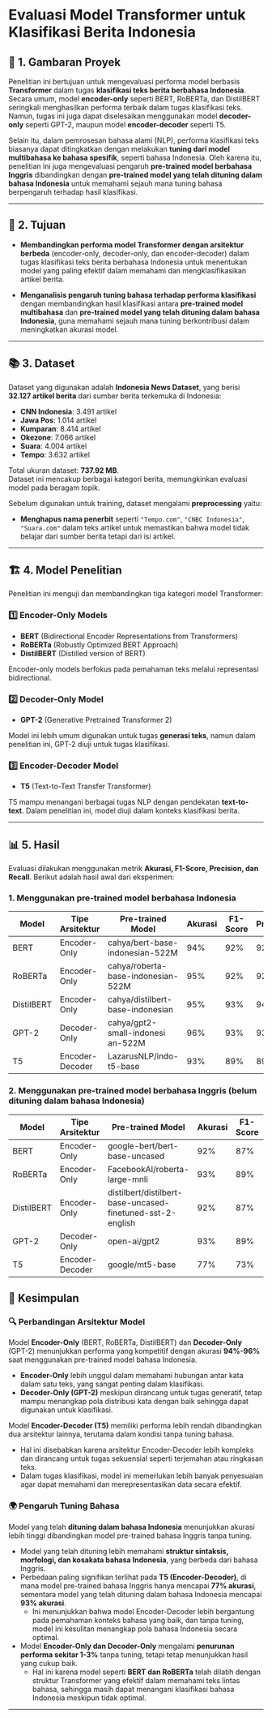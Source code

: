 # **Evaluasi Model Transformer untuk Klasifikasi Berita Indonesia**  

## 📌 1. Gambaran Proyek  
Penelitian ini bertujuan untuk mengevaluasi performa model berbasis **Transformer** dalam tugas **klasifikasi teks berita berbahasa Indonesia**. Secara umum, model **encoder-only** seperti BERT, RoBERTa, dan DistilBERT seringkali menghasilkan performa terbaik dalam tugas klasifikasi teks. Namun, tugas ini juga dapat diselesaikan menggunakan model **decoder-only** seperti GPT-2, maupun model **encoder-decoder** seperti T5.

Selain itu, dalam pemrosesan bahasa alami (NLP), performa klasifikasi teks biasanya dapat ditingkatkan dengan melakukan **tuning dari model multibahasa ke bahasa spesifik**, seperti bahasa Indonesia. Oleh karena itu, penelitian ini juga mengevaluasi pengaruh **pre-trained model berbahasa Inggris** dibandingkan dengan **pre-trained model yang telah dituning dalam bahasa Indonesia** untuk memahami sejauh mana tuning bahasa berpengaruh terhadap hasil klasifikasi.  

---

## 🎯 2. Tujuan  
- **Membandingkan performa model Transformer dengan arsitektur berbeda** (encoder-only, decoder-only, dan encoder-decoder) dalam tugas klasifikasi teks berita berbahasa Indonesia untuk menentukan model yang paling efektif dalam memahami dan mengklasifikasikan artikel berita.  

- **Menganalisis pengaruh tuning bahasa terhadap performa klasifikasi** dengan membandingkan hasil klasifikasi antara **pre-trained model multibahasa** dan **pre-trained model yang telah dituning dalam bahasa Indonesia**, guna memahami sejauh mana tuning berkontribusi dalam meningkatkan akurasi model.  

---

## 📚 3. Dataset  
Dataset yang digunakan adalah **Indonesia News Dataset**, yang berisi **32.127 artikel berita** dari sumber berita terkemuka di Indonesia:  

- **CNN Indonesia**: 3.491 artikel  
- **Jawa Pos**: 1.014 artikel  
- **Kumparan**: 8.414 artikel  
- **Okezone**: 7.066 artikel  
- **Suara**: 4.004 artikel  
- **Tempo**: 3.632 artikel  

Total ukuran dataset: **737.92 MB**.  
Dataset ini mencakup berbagai kategori berita, memungkinkan evaluasi model pada beragam topik.  

Sebelum digunakan untuk training, dataset mengalami **preprocessing** yaitu:  
- **Menghapus nama penerbit** seperti `"Tempo.com"`, `"CNBC Indonesia"`, `"Suara.com"` dalam teks artikel untuk memastikan bahwa model tidak belajar dari sumber berita tetapi dari isi artikel.  

---

## 🏗 4. Model Penelitian  
Penelitian ini menguji dan membandingkan tiga kategori model Transformer:  

### **1️⃣ Encoder-Only Models**  
- **BERT** (Bidirectional Encoder Representations from Transformers)  
- **RoBERTa** (Robustly Optimized BERT Approach)  
- **DistilBERT** (Distilled version of BERT)  

Encoder-only models berfokus pada pemahaman teks melalui representasi bidirectional.  

### **2️⃣ Decoder-Only Model**  
- **GPT-2** (Generative Pretrained Transformer 2)  

Model ini lebih umum digunakan untuk tugas **generasi teks**, namun dalam penelitian ini, GPT-2 diuji untuk tugas klasifikasi.  

### **3️⃣ Encoder-Decoder Model**  
- **T5** (Text-to-Text Transfer Transformer)  

T5 mampu menangani berbagai tugas NLP dengan pendekatan **text-to-text**. Dalam penelitian ini, model diuji dalam konteks klasifikasi berita.  

---

## 📊 5. Hasil  
Evaluasi dilakukan menggunakan metrik **Akurasi, F1-Score, Precision, dan Recall**. Berikut adalah hasil awal dari eksperimen:  

### 1. **Menggunakan pre-trained model berbahasa Indonesia**  
| Model       | Tipe Arsitektur   | Pre-trained Model | Akurasi | F1-Score | Precision | Recall  |
|------------|------------------|------------------|---------|----------|-----------|---------|
| BERT       | Encoder-Only     |cahya/bert-base-indonesian-522M| 94%   | 92%    | 92%     | 92%   |
| RoBERTa    | Encoder-Only     |cahya/roberta-base-indonesian-522M| 95%   | 92%    | 92%     | 92%   |
| DistilBERT | Encoder-Only     |cahya/distilbert-base-indonesian| 95%   | 93%    | 94%     | 93%   |
| GPT-2      | Decoder-Only     |cahya/gpt2-small-indonesi an-522M| 96%   | 93%    | 93%     | 93%   |
| T5         | Encoder-Decoder  |LazarusNLP/indo-t5-base| 93%   | 89%    | 89%     | 88%   |

### 2. **Menggunakan pre-trained model berbahasa Inggris (belum dituning dalam bahasa Indonesia)**    
| Model       | Tipe Arsitektur   | Pre-trained Model | Akurasi | F1-Score | Precision | Recall  |
|------------|------------------|------------------|---------|----------|-----------|---------|
| BERT       | Encoder-Only     |google-bert/bert-base-uncased| 92%   | 87%    | 89%     | 90%   |
| RoBERTa    | Encoder-Only     |FacebookAI/roberta-large-mnli| 93%   | 89%    | 89%     | 90%   |
| DistilBERT | Encoder-Only     |distilbert/distilbert-base-uncased-finetuned-sst-2-english| 92%   | 87%    | 86%     | 87%   |
| GPT-2      | Decoder-Only     |open-ai/gpt2| 93%   | 89%    | 89%     | 88%   |
| T5         | Encoder-Decoder  |google/mt5-base| 77%   | 73%    | 77%     | 71%   |

## 📌 Kesimpulan

### 🔍 Perbandingan Arsitektur Model  
Model **Encoder-Only** (BERT, RoBERTa, DistilBERT) dan **Decoder-Only** (GPT-2) menunjukkan performa yang kompetitif dengan akurasi **94%-96%** saat menggunakan pre-trained model bahasa Indonesia.  

- **Encoder-Only** lebih unggul dalam memahami hubungan antar kata dalam satu teks, yang sangat penting dalam klasifikasi.  
- **Decoder-Only (GPT-2)** meskipun dirancang untuk tugas generatif, tetap mampu menangkap pola distribusi kata dengan baik sehingga dapat digunakan untuk klasifikasi.  

Model **Encoder-Decoder (T5)** memiliki performa lebih rendah dibandingkan dua arsitektur lainnya, terutama dalam kondisi tanpa tuning bahasa.  
- Hal ini disebabkan karena arsitektur Encoder-Decoder lebih kompleks dan dirancang untuk tugas sekuensial seperti terjemahan atau ringkasan teks.  
- Dalam tugas klasifikasi, model ini memerlukan lebih banyak penyesuaian agar dapat memahami dan merepresentasikan data secara efektif.  

### 🌍 Pengaruh Tuning Bahasa  
Model yang telah **dituning dalam bahasa Indonesia** menunjukkan akurasi lebih tinggi dibandingkan model pre-trained bahasa Inggris tanpa tuning.  

- Model yang telah dituning lebih memahami **struktur sintaksis, morfologi, dan kosakata bahasa Indonesia**, yang berbeda dari bahasa Inggris.  
- Perbedaan paling signifikan terlihat pada **T5 (Encoder-Decoder)**, di mana model pre-trained bahasa Inggris hanya mencapai **77% akurasi**, sementara model yang telah dituning dalam bahasa Indonesia mencapai **93% akurasi**.  
  - Ini menunjukkan bahwa model Encoder-Decoder lebih bergantung pada pemahaman konteks bahasa yang baik, dan tanpa tuning, model ini kesulitan menangkap pola bahasa Indonesia secara optimal.  
- Model **Encoder-Only dan Decoder-Only** mengalami **penurunan performa sekitar 1-3%** tanpa tuning, tetapi tetap menunjukkan hasil yang cukup baik.  
  - Hal ini karena model seperti **BERT dan RoBERTa** telah dilatih dengan struktur Transformer yang efektif dalam memahami teks lintas bahasa, sehingga masih dapat menangani klasifikasi bahasa Indonesia meskipun tidak optimal.  

---
